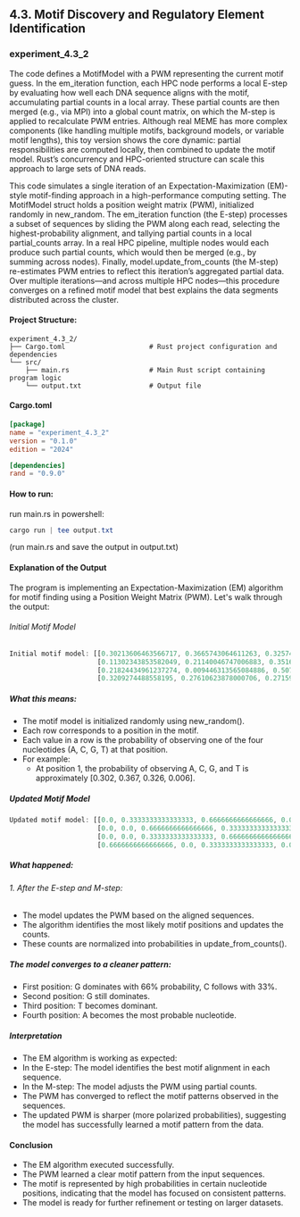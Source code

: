 ## 4.3. Motif Discovery and Regulatory Element Identification

### experiment_4.3_2

The code defines a MotifModel with a PWM representing the current motif guess. In the em_iteration function, each HPC node performs a local E-step by evaluating how well each DNA sequence aligns with the motif, accumulating partial counts in a local array. These partial counts are then merged (e.g., via MPI) into a global count matrix, on which the M-step is applied to recalculate PWM entries. Although real MEME has more complex components (like handling multiple motifs, background models, or variable motif lengths), this toy version shows the core dynamic: partial responsibilities are computed locally, then combined to update the motif model. Rust’s concurrency and HPC-oriented structure can scale this approach to large sets of DNA reads.

This code simulates a single iteration of an Expectation-Maximization (EM)-style motif-finding approach in a high-performance computing setting. The MotifModel struct holds a position weight matrix (PWM), initialized randomly in new_random. The em_iteration function (the E-step) processes a subset of sequences by sliding the PWM along each read, selecting the highest-probability alignment, and tallying partial counts in a local partial_counts array. In a real HPC pipeline, multiple nodes would each produce such partial counts, which would then be merged (e.g., by summing across nodes). Finally, model.update_from_counts (the M-step) re-estimates PWM entries to reflect this iteration’s aggregated partial data. Over multiple iterations—and across multiple HPC nodes—this procedure converges on a refined motif model that best explains the data segments distributed across the cluster.

#### Project Structure:

```plaintext
experiment_4.3_2/
├── Cargo.toml                     # Rust project configuration and dependencies
└── src/
    ├── main.rs                    # Main Rust script containing program logic
    └── output.txt                 # Output file
```

#### Cargo.toml

```toml
[package]
name = "experiment_4.3_2"
version = "0.1.0"
edition = "2024"

[dependencies]
rand = "0.9.0"
```

#### How to run:

run main.rs in powershell:

```powershell
cargo run | tee output.txt
```
(run main.rs and save the output in output.txt)


#### Explanation of the Output
The program is implementing an Expectation-Maximization (EM) algorithm for motif finding using a Position Weight Matrix (PWM). Let's walk through the output:

###### Initial Motif Model

```rust
Initial motif model: [[0.30213606463566717, 0.3665743064611263, 0.3257436654557016, 0.005545963447505091], 
                      [0.11302343853582049, 0.21140046747006883, 0.35164299943680016, 0.3239330945573104], 
                      [0.21824434961237274, 0.009446313565084886, 0.5070345041590435, 0.26527483266349894], 
                      [0.3209274488558195, 0.27610623878000706, 0.27159756895679543, 0.13136874340737817]]
```

##### What this means:
* The motif model is initialized randomly using new_random().
* Each row corresponds to a position in the motif.
* Each value in a row is the probability of observing one of the four nucleotides (A, C, G, T) at that position.
* For example:
  * At position 1, the probability of observing A, C, G, and T is approximately [0.302, 0.367, 0.326, 0.006].

##### Updated Motif Model

```rust
Updated motif model: [[0.0, 0.3333333333333333, 0.6666666666666666, 0.0], 
                      [0.0, 0.0, 0.6666666666666666, 0.3333333333333333], 
                      [0.0, 0.0, 0.3333333333333333, 0.6666666666666666], 
                      [0.6666666666666666, 0.0, 0.3333333333333333, 0.0]]
```

##### What happened:

###### 1. After the E-step and M-step:

* The model updates the PWM based on the aligned sequences.
* The algorithm identifies the most likely motif positions and updates the counts.
* These counts are normalized into probabilities in update_from_counts().

##### The model converges to a cleaner pattern:

* First position: G dominates with 66% probability, C follows with 33%.
* Second position: G still dominates.
* Third position: T becomes dominant.
* Fourth position: A becomes the most probable nucleotide.

##### Interpretation
* The EM algorithm is working as expected:
* In the E-step: The model identifies the best motif alignment in each sequence.
* In the M-step: The model adjusts the PWM using partial counts.
* The PWM has converged to reflect the motif patterns observed in the sequences.
* The updated PWM is sharper (more polarized probabilities), suggesting the model has successfully learned a motif pattern from the data.

#### Conclusion
* The EM algorithm executed successfully.
* The PWM learned a clear motif pattern from the input sequences.
* The motif is represented by high probabilities in certain nucleotide positions, indicating that the model has focused on consistent patterns.
* The model is ready for further refinement or testing on larger datasets.
